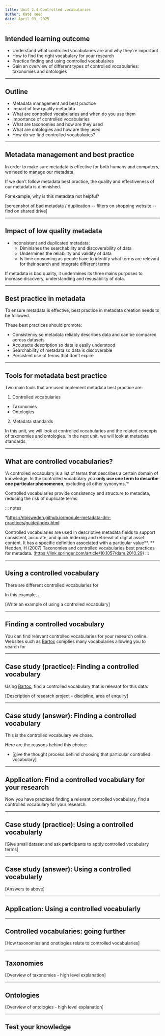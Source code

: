 ```yaml
---
title: Unit 2.4 Controlled vocabularies
author: Kate Reed
date: April 09, 2025
---
```


## Intended learning outcome

- Understand what controlled vocabularies are and why they're important
- How to find the right vocabulary for your research
- Practice finding and using controlled vocabulaires
- Gain an overview of different types of controlled vocabularies: taxonomies and ontologies
  
---

## Outline

- Metadata management and best practice
- Impact of low quality metadata
- What are controlled vocabularies and when do you use them
- Importance of controlled vocabularies
- What are taxonomies and how are they used
- What are ontologies and how are they used
- How do we find controlled vocabularies?

 ---

## Metadata management and best practice

In order to make sure metadata is effective for both humans and computers, we need to manage our metadata.

If we don't follow metadata best practice, the quality and effectiveness of our metadata is diminished.

For example, why is this metadata not helpful?

[screenshot of bad metadata / duplication -- filters on shopping website -- find on shared drive]

---

## Impact of low quality metadata

- Inconsistent and duplicated metadata:
  - Diminishes the searchability and discoverability of data
  - Undermines the reliability and validity of data
  - Is time consuming as people have to identify what terms are relevant for their search and integrate different terms

If metadata is bad quality, it undermines its three mains purposes to increase discovery, understanding and resusability of data.

---
## Best practice in metadata 

To ensure metadata is effective, best practice in metadata creation needs to be followed.

These best practices should promote:
- Consistency so metadata reliably describes data and can be compared across datasets
- Accuracte description so data is easily understood
- Searchability of metadata so data is discoverable
- Persistent use of terms that don't expire

---
## Tools for metadata best practice

Two main tools that are used implement metadata best practice are:
1. Controlled vocabularies
  - Taxonomies
  - Ontologies
2. Metadata standards

In this unit, we will look at controlled vocabularies and the related concepts of taxonomies and ontologies.
In the next unit, we will look at metadata standards.

---

## What are controlled vocabularies?

'A controlled vocabulary is a list of terms that describes a certain domain of knowledge. In the controlled vocabulary you **only use one term to describe one particular phenomenon**, excluding all other synonyms.'*

Controlled vocabularies provide consistency and structure to metadata, reducing the risk of duplicate terms.

::: notes

*https://nbisweden.github.io/module-metadata-dm-practices/guide/index.html

Controlled vocabularies are used in descriptive metadata fields to support consistent, accurate, and quick indexing and retrieval of digital asset content. It has a specific definition associated with a particular value**.
** Hedden, H (2007) Taxonomies and controlled vocabularies best practices for metadata. (https://link.springer.com/article/10.1057/dam.2010.29)
:::

---

## Using a controlled vocabulary 

There are different controlled vocabularies for 

In this example, ...

[Write an example of using a controlled vocabulary]

---

## Finding a controlled vocabulary

You can find relevant controlled vocabularies for your research online.
Websites such as [Bartoc](https://bartoc.org/) complies many vocabularies allowing you to search for 

---

## Case study (practice): Finding a controlled vocabulary

Using [Bartoc](https://bartoc.org/), find a controlled vocabulary that is relevant for this data:

[Description of research project - discipline, area of enquiry]

---

## Case study (answer): Finding a controlled vocabulary

This is the controlled vocabulary we chose.

Here are the reasons behind this choice:
- [give the thought process behind choosing that particular controlled vocabulary]

---

## Application: Find a controlled vocabulary for your research

Now you have practised finding a relevant controlled vocabulary, find a controlled vocabulary for your research.

---

## Case study (practice): Using a controlled vocabularly 

[Give small dataset and ask participants to apply controlled vocabulary terms]

---

## Case study (answer): Using a controlled vocabularly 

[Answers to above]

---

## Application: Using a controlled vocabularly 

---

## Controlled vocabularies: going further

[How taxonomies and onotlogies relate to controlled vocabularies]

---

## Taxonomies

[Overview of taxonomies - high level explanation]

---

## Ontologies

[Overview of ontologies - high level explanation]

---

## Test your knowledge 




